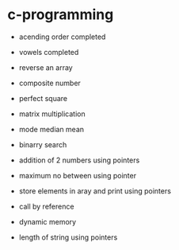 # c-programming

+ acending order completed

+ vowels completed

+ reverse an array 

+ composite number

+ perfect square

+ matrix multiplication

+ mode median mean

+ binarry search

+ addition of 2 numbers using pointers

+ maximum no between using pointer 

+ store elements in aray and print using pointers

+ call by reference

+ dynamic memory

+ length of string using pointers
